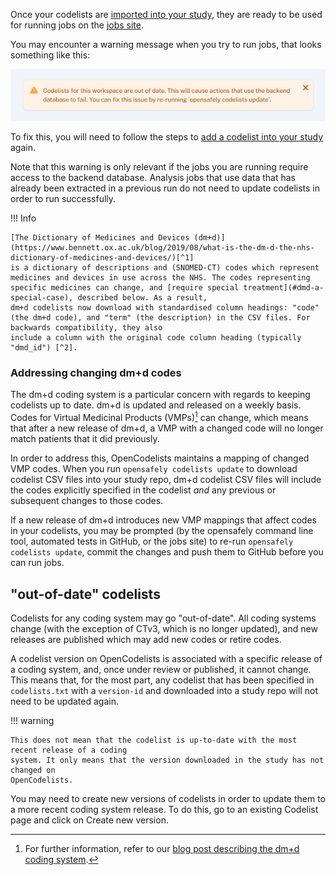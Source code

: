 Once your codelists are [imported into your study](codelist-project.md), they are ready to be
used for running jobs on the [jobs site](jobs-site.md).

You may encounter a warning message when you try to run jobs, that looks something like this:

![Out of date codelists warning on Jobs site.](images/codelists-jobs-warning.png)


To fix this, you will need to follow the steps to [add a codelist into your study](codelist-project.md#adding-updating-a-codelist-CSV-file) again.

Note that this warning is only relevant if the jobs you are running require access to the
backend database. Analysis jobs that use data that has already been extracted in a previous
run do not need to update codelists in order to run successfully.


!!! Info

    [The Dictionary of Medicines and Devices (dm+d)](https://www.bennett.ox.ac.uk/blog/2019/08/what-is-the-dm-d-the-nhs-dictionary-of-medicines-and-devices/)[^1]
    is a dictionary of descriptions and (SNOMED-CT) codes which represent medicines and devices in use across the NHS. The codes representing specific medicines can change, and [require special treatment](#dmd-a-special-case), described below. As a result,
    dm+d codelists now download with standardised column headings: "code" (the dm+d code), and "term" (the description) in the CSV files. For backwards compatibility, they also
    include a column with the original code column heading (typically "dmd_id") [^2].


### Addressing changing dm+d codes

The dm+d coding system is a particular concern with regards to keeping codelists up to date.
dm+d is updated and released on a weekly basis. Codes for Virtual Medicinal Products (VMPs)[^1]
can change, which means that after a new release of dm+d, a VMP with a changed code will no longer match patients that it did previously.

In order to address this, OpenCodelists maintains a mapping of changed VMP codes. When you run
`opensafely codelists update` to download codelist CSV files into your study repo, dm+d
codelist CSV files will include the codes explicitly specified in the codelist *and* any
previous or subsequent changes to those codes.

If a new release of dm+d introduces new VMP mappings that affect codes in your codelists, you
may be prompted (by the opensafely command line tool, automated tests in GitHub, or the jobs site) to re-run `opensafely codelists update`, commit the changes and push them to GitHub
before you can run jobs.

## "out-of-date" codelists

Codelists for any coding system may go "out-of-date".  All coding systems change (with the exception of CTv3, which is no longer updated), and new releases are published which may add new codes or retire codes.

A codelist version on OpenCodelists is associated with a specific release of a coding system,
and, once under review or published, it cannot change. This means that, for the most part, any
codelist that has been specified in `codelists.txt` with a `version-id` and downloaded into
a study repo will not need to be updated again.

!!! warning

    This does not mean that the codelist is up-to-date with the most recent release of a coding
    system. It only means that the version downloaded in the study has not changed on
    OpenCodelists.

You may need to create new versions of codelists in order to update them to a more recent
coding system release. To do this, go to an existing Codelist page and click on Create new
version.

[^1]: For further information, refer to our [blog post describing the dm+d coding system](
https://www.bennett.ox.ac.uk/blog/2019/08/what-is-the-dm-d-the-nhs-dictionary-of-medicines-and-devices/).
[^2]: dm+d codelists are often created by converting a PseudoBNF codelist, which results in
specific column headings (including "dmd_code" for the code column). For more details, see our
[blog post on the relationship between BNF, dm+d and SNOMED-CT](https://www.bennett.ox.ac.uk/blog/2022/11/difference-between-bnf-dm-d-and-snomed-ct-codes/)
